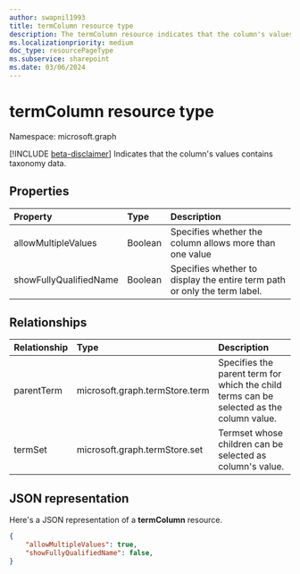 ```yaml
---
author: swapnil1993
title: termColumn resource type
description: The termColumn resource indicates that the column's values contains taxonomy data.
ms.localizationpriority: medium
doc_type: resourcePageType
ms.subservice: sharepoint
ms.date: 03/06/2024
---
```


# termColumn resource type

Namespace: microsoft.graph

[!INCLUDE [beta-disclaimer](../../includes/beta-disclaimer.md)]
Indicates that the column's values contains taxonomy data.

## Properties

| Property               | Type                           | Description                                                               |
| :--------------------- | :----------------------------- | :------------------------------------------------------------------------ |
| allowMultipleValues    | Boolean                        | Specifies whether the column allows more than one value               |
| showFullyQualifiedName | Boolean                        | Specifies whether to display the entire term path or only the term label. |

## Relationships

| Relationship   | Type                      | Description
|:----------------|:--------------------------|:-------------------------------
| parentTerm     | microsoft.graph.termStore.term | Specifies the parent term for which the child terms can be selected as the column value.
| termSet      | microsoft.graph.termStore.set | Termset whose children can be selected as column's value.

## JSON representation

Here's a JSON representation of a **termColumn** resource.

<!-- { "blockType": "resource", "@odata.type": "microsoft.graph.termColumn" } -->

```json
{
    "allowMultipleValues": true,
    "showFullyQualifiedName": false,
}
```
